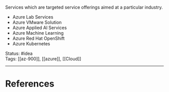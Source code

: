 Services which are targeted service offerings aimed at a particular industry. 

- Azure Lab Services
- Azure VMware Solution
- Azure Applied Al Services
- Azure Machine Learning
- Azure Red Hat OpenShift
- Azure Kubernetes

Status: #idea  
Tags: [[az-900]], [[azure]], [[Cloud]]  

---
# References